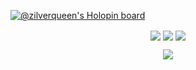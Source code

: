 [![@zilverqueen's Holopin board](https://holopin.io/api/user/board?user=zilverqueen)](https://holopin.io/@zilverqueen)
<p align="center">
<img align="center" src="https://github-readme-stats.vercel.app/api?username=MhmmdAmier&show_icons=true&theme=tokyonight&count_private=true" />
<img align="center" src="https://github-readme-streak-stats.herokuapp.com/?user=MhmmdAmier&count_private=true&theme=tokyonight" />
<img align="center" src="https://github-readme-stats.vercel.app/api/top-langs/?username=MhmmdAmier&langs_count=10&theme=tokyonight&layout=compact" />
</p>
<p align="center">
<img src="https://komarev.com/ghpvc/?username=ZilverQueen&style=flat-square&color=blue">
